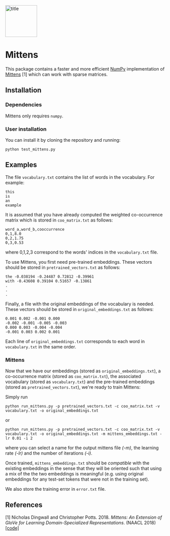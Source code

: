 <img src="img/mittens_logo.png" alt="title" width="100">

# Mittens

This package contains a faster and more efficient [NumPy](https://github.com/numpy/numpy) implementation of [Mittens](https://arxiv.org/abs/1803.09901) [1] which can work with sparse matrices.

## Installation

### Dependencies

Mittens only requires `numpy`.

### User installation

You can install it by cloning the repository and running:

```
python test_mittens.py
```

## Examples

The file `vocabulary.txt` contains the list of words in the vocabulary. For example:

```
this
is
an
example
```

It is assumed that you have already computed the weighted co-occurrence matrix which is stored in `coo_matrix.txt` as follows:

```
word_a,word_b,cooccurrence
0,1,8.0
0,2,1.75
0,3,0.53
```

where 0,1,2,3 correspond to the words' indices in the `vocabulary.txt` file. 

To use Mittens, you first need pre-trained embeddings. These vectors should be stored in `pretrained_vectors.txt` as follows:

```
the -0.038194 -0.24487 0.72812 -0.39961
with -0.43608 0.39104 0.51657 -0.13861
.
.
.
```

Finally, a file with the original embeddings of the vocabulary is needed. These vectors should be stored in `original_embeddings.txt` as follows:

```
0.001 0.002 -0.001 0.000
-0.002 -0.001 -0.005 -0.003
0.000 0.003 -0.004 -0.004
-0.001 0.003 0.002 0.001
```

Each line of `original_embeddings.txt` corresponds to each word in `vocabulary.txt` in the same order.

### Mittens

Now that we have our embeddings (stored as `original_embeddings.txt`), a co-occurrence matrix (stored as `coo_matrix.txt`), the associated vocabulary (stored as `vocabulary.txt`) and the pre-trained embeddings (stored as `pretrained_vectors.txt`), we're ready to train Mittens:

Simply run 

```
python run_mittens.py -p pretrained_vectors.txt -c coo_matrix.txt -v vocabulary.txt -o original_embeddings.txt
```

or

```
python run_mittens.py -p pretrained_vectors.txt -c coo_matrix.txt -v vocabulary.txt -o original_embeddings.txt -m mittens_embeddings.txt -lr 0.01 -i 2
```

where you can select a name for the output mittens file *(-m)*, the learning rate *(-lr)* and the number of iterations *(-i)*.

Once trained, `mittens_embeddings.txt` should be *compatible* with the existing embeddings in the sense that they will be oriented such that using a mix of the the two embeddings is meaningful (e.g. using original embeddings for any test-set tokens that were not in the training set).

We also store the training error in `error.txt` file.

## References
[1] Nicholas Dingwall and Christopher Potts. 2018. *Mittens: An Extension of GloVe for Learning Domain-Specialized Representations*. (NAACL 2018) [[code]](https://github.com/roamanalytics/roamresearch/tree/master/Papers/Mittens)
